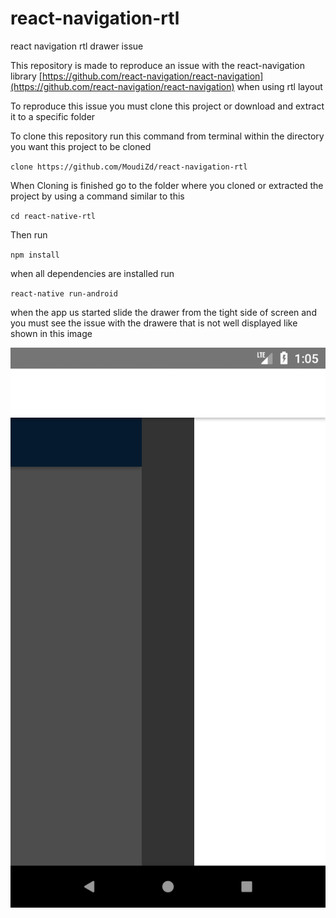 # react-navigation-rtl
react navigation rtl drawer issue

This repository is made to reproduce an issue with the react-navigation library [https://github.com/react-navigation/react-navigation](https://github.com/react-navigation/react-navigation) when using rtl layout


To reproduce this issue you must clone this project or download and extract it to a specific folder

To clone this repository run this command from terminal within the directory you want this project to be cloned

`clone https://github.com/MoudiZd/react-navigation-rtl`

When Cloning is finished go to the folder where you cloned or extracted the project by using a command similar to this

`cd react-native-rtl`

Then run

`npm install`

when all dependencies are installed run

`react-native run-android`

when the app us started slide the drawer from the tight side of screen and you must see the issue with the drawere that is not well displayed like shown in this image

![Issue screen shot](https://github.com/MoudiZd/react-navigation-rtl/raw/master/Screenshot_1543273526.png)

